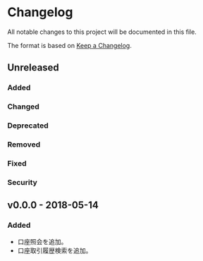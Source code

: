 # Changelog

All notable changes to this project will be documented in this file.

The format is based on [Keep a Changelog](http://keepachangelog.com/).

## Unreleased

### Added

### Changed

### Deprecated

### Removed

### Fixed

### Security

## v0.0.0 - 2018-05-14

### Added

- 口座照会を追加。
- 口座取引履歴検索を追加。
